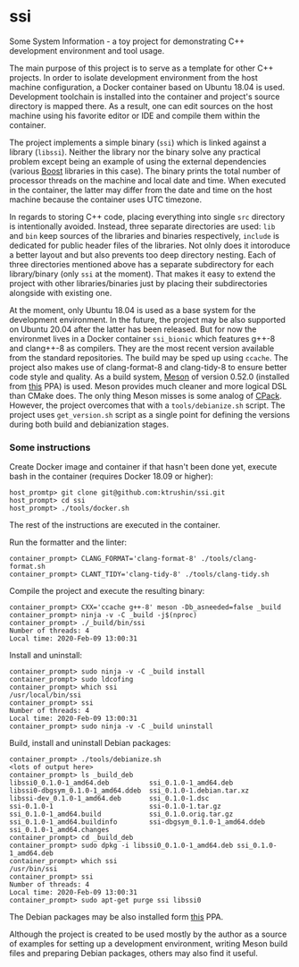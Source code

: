 # ssi
Some System Information - a toy project for demonstrating C++ development
environment and tool usage.

The main purpose of this project is to serve as a template for other
C++ projects. In order to isolate development environment from the
host machine configuration, a Docker container based on Ubuntu 18.04 is used.
Development toolchain is installed into the container and project's source
directory is mapped there. As a result, one can edit sources on the
host machine using his favorite editor or IDE and compile them
within the container.

The project implements a simple binary (`ssi`) which is linked against
a library (`libssi`). Neither the library nor the binary solve any practical
problem except being an example of using the external dependencies
(various [Boost](https://www.boost.org/) libraries in this case).
The binary prints the total number of processor threads on the machine and
local date and time. When executed in the container, the latter may differ
from the date and time on the host machine because the container
uses UTC timezone.

In regards to storing C++ code, placing everything into single `src` directory
is intentionally avoided. Instead, three separate directories are used:
`lib` and `bin` keep sources of the libraries and binaries respectively,
`include` is dedicated for public header files of the libraries.
Not olnly does it intoroduce a better layout and but also prevents too deep
directory nesting. Each of three directories mentioned above has a separate
subdirectory for each library/binary (only `ssi` at the moment). That makes
it easy to extend the project with other libraries/binaries just by placing
their subdirectories alongside with existing one.

At the moment, only Ubuntu 18.04 is used as a base system for
the development environment. In the future, the project may be also supported
on Ubuntu 20.04 after the latter has been released.
But for now the environmet lives in a Docker container `ssi_bionic`
which features g++-8 and clang++-8 as compilers. They are the most recent
version available from the standard repositories. The build may be sped up
using `ccache`. The project also makes use of clang-format-8 and clang-tidy-8
to ensure better code style and quality. As a build system,
[Meson](https://mesonbuild.com/) of version 0.52.0 (installed from
[this](https://launchpad.net/~jonathonf/+archive/ubuntu/meson) PPA) is used.
Meson provides much cleaner and more logical DSL than CMake does.
The only thing Meson misses is some analog of
[CPack](https://cmake.org/cmake/help/v3.16/module/CPack.html).
However, the project overcomes that with a `tools/debianize.sh` script.
The project uses `get_version.sh` script as a single point for defining
the versions during both build and debianization stages.

### Some instructions

Create Docker image and container if that hasn't been done yet,
execute bash in the container (requires Docker 18.09 or higher):
```
host_promtp> git clone git@github.com:ktrushin/ssi.git
host_prompt> cd ssi
host_prompt> ./tools/docker.sh
```
The rest of the instructions are executed in the container.

Run the formatter and the linter:  
```
container_prompt> CLANG_FORMAT='clang-format-8' ./tools/clang-format.sh
container_prompt> CLANT_TIDY='clang-tidy-8' ./tools/clang-tidy.sh
```

Compile the project and execute the resulting binary:
```
container_prompt> CXX='ccache g++-8' meson -Db_asneeded=false _build
container_prompt> ninja -v -C _build -j$(nproc)
container_prompt> ./_build/bin/ssi
Number of threads: 4
Local time: 2020-Feb-09 13:00:31
```

Install and uninstall:
```
container_prompt> sudo ninja -v -C _build install
container_prompt> sudo ldcofing
container_prompt> which ssi
/usr/local/bin/ssi
container_prompt> ssi
Number of threads: 4
Local time: 2020-Feb-09 13:00:31
container_prompt> sudo ninja -v -C _build uninstall
```

Build, install and uninstall Debian packages:
```
container_prompt> ./tools/debianize.sh
<lots of output here>
container_prompt> ls _build_deb
libssi0_0.1.0-1_amd64.deb          ssi_0.1.0-1_amd64.deb
libssi0-dbgsym_0.1.0-1_amd64.ddeb  ssi_0.1.0-1.debian.tar.xz
libssi-dev_0.1.0-1_amd64.deb       ssi_0.1.0-1.dsc
ssi-0.1.0-1                        ssi-0.1.0-1.tar.gz
ssi_0.1.0-1_amd64.build            ssi_0.1.0.orig.tar.gz
ssi_0.1.0-1_amd64.buildinfo        ssi-dbgsym_0.1.0-1_amd64.ddeb
ssi_0.1.0-1_amd64.changes
container_prompt> cd _build_deb
container_prompt> sudo dpkg -i libssi0_0.1.0-1_amd64.deb ssi_0.1.0-1_amd64.deb
container_prompt> which ssi
/usr/bin/ssi
container_prompt> ssi
Number of threads: 4
Local time: 2020-Feb-09 13:00:31
container_prompt> sudo apt-get purge ssi libssi0
```
The Debian packages may be also installed form
[this](https://launchpad.net/~ktrushin/+archive/ubuntu/ssi) PPA.

Although the project is created to be used mostly by the author as
a source of examples for setting up a development environment,
writing Meson build files and preparing Debian packages,
others may also find it useful.
